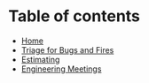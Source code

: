 # Table of contents

* [Home](README.md)
* [Triage for Bugs and Fires](triage-for-bugs-and-fires.md)
* [Estimating](estimating.md)
* [Engineering Meetings](engineering-meetings.md)

